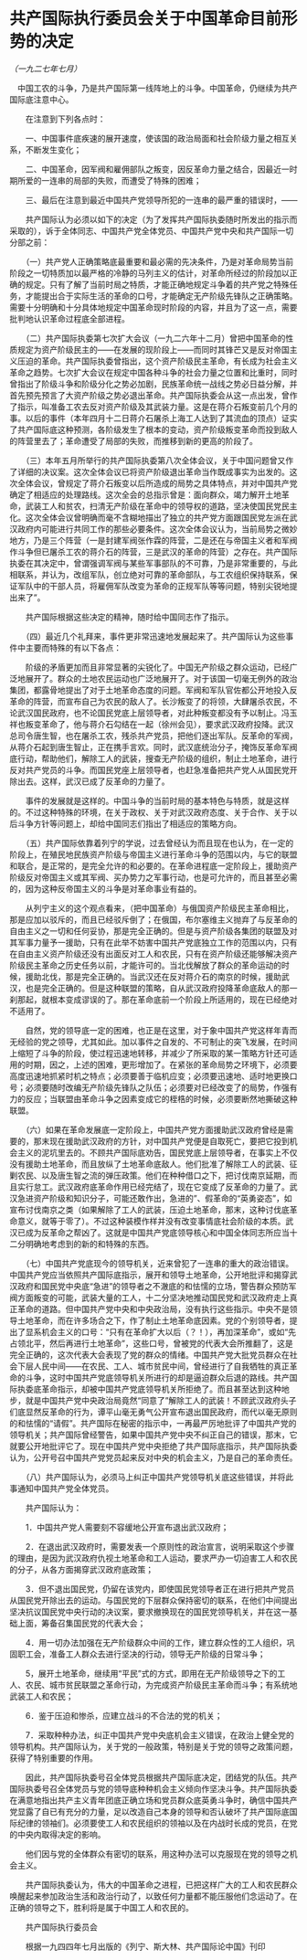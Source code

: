 # 共产国际执行委员会关于中国革命目前形势的决定

*（一九二七年七月）*

　中国工农的斗争，乃是共产国际第一线阵地上的斗争。中国革命，仍继续为共产国际底注意中心。

　　在注意到下列各点时：

　　一、中国事件底疾速的展开速度，使该国的政治局面和社会阶级力量之相互关系，不断发生变化；

　　二、中国革命，因军阀和雇佣部队之叛变，因反革命力量之结合，因最近一时期所爱的一连串的局部的失败，而遭受了特殊的困难；

　　三、最后在注意到最近中国共产党领导所犯的一连串的最严重的错误时，——

　　共产国际认为必须以如下的决定（为了发挥共产国际执委随时所发出的指示而采取的），诉于全体同志、中国共产党全体党员、中国共产党中央和共产国际一切分部之前：

　　（一）共产党人正确策略底最重要和最必需的先决条件，乃是对革命局势当前阶段之一切特质加以最严格的冷静的马列主义的估计，对革命所经过的阶段加以正确的规定。只有了解了当前时局之特质，才能正确地规定斗争着的共产党之特殊任务，才能提出合于实际生活的革命的口号，才能确定无产阶级先锋队之正确策略。需要十分明确和十分具体地规定中国革命现时阶段的内容，并且为了这一点，需要批判地认识革命过程底全部进程。

　　（二）共产国际执委第七次扩大会议（一九二六年十二月）曾把中国革命的性质规定为资产阶级民主的——在发展的现阶段上——而同时其锋芒又是反对帝国主义压迫的革命。共产国际执委曾指出，这个资产阶级民主革命，有长成为社会主义革命之趋势。七次扩大会议在规定中国各种斗争的社会力量之位置和比重时，同时曾指出了阶级斗争和阶级分化之势必加剧，民族革命统一战线之势必日益分解，并首先预先预言了大资产阶级之势必退出革命。共产国际执委会从这一点出发，曾作了指示，叫准备工农去反对资产阶级及其武装力量。这是在蒋介石叛变前几个月的事。以后的事件（本年四月十二日蒋介石屠杀上海工人达到了其流血的顶点）证实了共产国际底这种预测，各阶级发生了根本的变动，资产阶级叛变革命而投到敌人的阵营里去了；革命遭受了局部的失败，而推移到新的更高的阶段了。

　　（三）本年五月所举行的共产国际执委第八次全体会议，关于中国问题曾又作了详细的决议案。这次全体会议已将资产阶级退出革命当作既成事实为出发的。这次全体会议，曾规定了蒋介石叛变以后所造成的局势之具体特点，并对中国共产党确定了相适应的处理路线。这次全会的总指示曾是：面向群众，竭力解开土地革命，武装工人和贫农，扫清无产阶级在革命中的领导权的道路，坚决使国民党民主化。这次全体会议曾明确而毫不含糊地描出了独立的共产党方面跟国民党左派在武汉政府内可能进行共同工作的那些必要条件。这次全体会议认为，当前局势之微妙地方，乃是三个阵营（一是封建军阀张作霖的阵营，二是还在与帝国主义者和军阀作斗争但已屠杀工农的蒋介石的阵营，三是武汉的革命的阵营）之存在。共产国际执委在其决定中，曾谓强调军阀与某些军事部队的不可靠，乃是非常重要的，与此相联系，并认为，改组军队，创立绝对可靠的革命部队，与工农组织保持联系，保证军队中的干部人员，将雇佣军队改变为革命的正规军队等等问题，特别尖锐地提出来了”。

　　共产国际根据这些决定的精神，随时给中国同志作了指示。

　　（四）最近几个礼拜来，事件更非常迅速地发展起来了。共产国际认为这些事件中主要而特殊的有以下各点：

　　阶级的矛盾更加而且非常显著的尖锐化了。中国无产阶级之群众运动，已经广泛地展开了。群众的土地农民运动也广泛地展开了。对于该国一切毫无例外的政治集团，都露骨地提出了对于土地革命态度的问题。军阀和军队官佐都公开地投入反革命的阵营，而宣布自己为农民的敌人了。长沙叛变了的将领，大肆屠杀农民，不论武汉国民政府，也不论国民党底上层领导者，对此种叛变都没有予以制止。冯玉祥也叛变革命了，他与蒋介石勾结在一起（徐州会见），要求武汉政府投降。武汉总司令唐生智，也在屠杀工农，残杀共产党员，把他们逐出军队。反革命的军阀，从蒋介石起到唐生智止，正在携手言欢。同时，武汉底统治分子，掩饰反革命军阀底行动，帮助他们，解除工人的武装，搜查无产阶级的组织，制止土地革命，进行反对共产党员的斗争。而国民党座上层领导者，也赶急准备把共产党人从国民党开除出去。这样，武汉已成了反革命的力量了。

　　事件的发展就是这样的。中国斗争的当前时局的基本特色与特质，就是这样的。不过这种特殊的环境，在关于政权、关于对武汉政府态度、关于合作、关于以后斗争方针等问题上，却给中国同志们指出了相适应的策略方向。

　　（五）共产国际依靠着列宁的学说，过去曾经认为而且现在也认为，在一定的阶段上，在殖民地民族资产阶级与帝国主义进行革命斗争的范围以内，与它的联盟和联合，是正常的，是完全允许的和必要的。在革命进程底一定阶段上，援助资产阶级反对帝国主义或其军阀、买办势力之军事行动，也是可允许的，而且甚至必需的，因为这种反帝国主义的斗争是对革命事业有益的。

　　从列宁主义的这个观点看来，（把中国革命）与俄国资产阶级民主革命相比，那是应加以驳斥的，而且已经驳斥倒了；在俄国，布尔塞维主义抛弃了与反革命的自由主义之一切和任何妥协，那是完全正确的。但是与资产阶级各集团的联盟及对其军事力量予一援助，只有在此举不妨害中国共产党底独立工作的范围以内，只有在自由主义资产阶级还没有出面反对工人和农民，只有在资产阶级还能够解决资产阶级民主革命之历史任务以前，才能许可的。当北伐解放了群众的革命运动的时候，援助北伐，那是完全正确的。当武汉还在反对蒋介石的南京的时候，援助武汉，也是完全正确的。但是这种联盟的策略，自从武汉政府投降革命底敌人的那一刹那起，就根本变成谬误的了。那在革命底前一个阶段上所适用的，现在已经绝对不适用了。

　　自然，党的领导底一定的困难，也正是在这里，对于象中国共产党这样年青而无经验的党之领导，尤其如此。加以事件之自发的、不可制止的突飞发展，在时间上缩短了斗争的阶段，使过程迅速地转移，并减少了所采取的某一策略方针还可适用的时期，因之，上述的困难，更形增加了。在紧张的革命局势之环境下，必须要高度迅速地抓紧时机之特点；必须要善于临机应变；必须要迅速地、适时地更换口号；必须要随时改编无产阶级先锋队之队伍；必须要对已经改变了的局势，作强有力的反应；当联盟由革命斗争之因素变成它的桎梏的时候，必须要断然地撕破这种联盟。

　　（六）如果在革命发展底一定阶段上，中国共产党方面援助武汉政府曾经是需要的，那末现在援助武汉政府的方针，对中国共产党便是自取死亡，要把它投到机会主义的泥坑里去的。不顾共产国际底劝告，国民党底上层领导者，在事实上不仅没有援助土地革命，而且放纵了土地革命底敌人。他们批准了解除工人的武装、征剿农民、以及唐生智之流的弹压政策。他们在种种借口之下，把讨伐南京延期，而且实行怠工。武汉政府底革命作用已经完结了，现在它变成了反革命的力量了。武汉急进资产阶级和知识分子，可能还敢作出，急进的”、假革命的“英勇姿态”，如宣布讨伐南京之类（如果解除了工人的武装，压迫土地革命，那末，这种讨伐底革命意义，就等于零了）。不过这种装模作样并没有改变事情底社会阶级的本质。武汉已成为反革命之帮凶了。这就是中国共产党底领导核心和中国全体同志所应当十二分明确地考虑到的新的和特殊的东西。

　　（七）中国共产党底现今的领导机关，近来曾犯了一连串的重大的政治错误。中国共产党应当依照共产国际底指示，展开和领导土地革命，公开地批评和揭穿武汉政府和国民党中央底“急进”的领导者之不澈底的和怯懦的立场，警告群众预防军阀方面叛变的可能，武装大量的工人，十二分坚决地推动国民党和武汉政府走上真正革命的道路。但中国共产党中央和中央政治局，没有执行这些指示。中央不是领导土地革命，而在许多场合之下，作了制止土地革命底因素。党的个别领导者，提出了显系机会主义的口号：“只有在革命扩大以后（？！），再加深革命”，或如“先占领北平，然后再进行土地革命”，这些口号，曾被党的代表大会所推翻了，这是完全正确的，这次代表大会表现了党的群众的情绪。中国共产党大批党员群众在社会下层人民中间——在农民、工人、城市贫民中间，曾经进行了自我牺牲的真正革命的斗争，这时中国共产党底领导机关所进行的却是逼迫群众后退的路线。共产国际执委底革命指示，却被中国共产党底领导机关所拒绝了。而且甚至达到这种地步，就是中国共产党中央政治局竟然“同意了”解除工人的武装！不顾武汉政府头子们底显然反革命的行为，谭平山毫无勇气公开宣布退出国民政府，而代以毫无原则的和怯懦的“请假”。共产国际在秘密的指示中，一再最严厉地批评了中国共产党的领导机关；共产国际曾经警告，如果中国共产党中央不纠正自己的错误，那末，它就要公开地批评它了。现在中国共产党中央拒绝了共产国际底指示，共产国际执委认为，公开号召中国共产党党员起来反对中央的机会主义，乃是自己的革命责任。

　　（八）共产国际认为，必须马上纠正中国共产党领导机关底这些错误，并将此事通知中国共产党全体党员。

　　共产国际认为：

　　1．中国共产党人需要刻不容缓地公开宣布退出武汉政府；

　　2．在退出武汉政府时，需要发表一个原则性的政治宣言，说明采取这个步骤的理由，是因为武汉政府仇视土地革命和工人运动，要求严办一切迫害工人和农民的分子，从各方面揭穿武汉政府底政策；

　　3．但不退出国民党，仍留在该党内，即使国民党领导者正在进行把共产党员从国民党开除出去的运动。与国民党的下层群众保持密切的联系，在他们中间提出坚决抗议国民党中央行动的决议案，要求撤换现在的国民党领导机关，并在这一基础上面，筹备召集国民党的代表大会；

　　4．用一切办法加强在无产阶级群众中间的工作，建立群众性的工人组织，巩固职工会，准备工人群众去进行坚决的行动，领导无产阶级的日常斗争；

　　5，展开土地革命，继续用“平民”式的方式，即用在无产阶级领导之下的工人、农民、城市贫民联盟之革命行动，为完成资产阶级民主革命而斗争；有系统地武装工人和农民；

　　6．鉴于压迫和惨杀，应建立战斗的不合法的党的机关；

　　7．采取种种办法，纠正中国共产党中央底机会主义错误，在政治上健全党的领导机构。共产国际认为，关于党的一般政策，特别是关于党的领导之政策问题，获得了特别重要的作用。

　　因此，共产国际执委号召全体党员根据共产国际底决定，团结党的队伍。共产国际执委号召全体党员与党的领导底种种机会主义倾向作坚决斗争。共产国际执委在满意地指出共产主义青年团底正确立场和党员群众底英勇斗争时，确信中国共产党显露了自已有充分的力量，足以改造自己本身的领导和否认破坏了共产国际底国际纪律的领袖们。必须要使工人和农民组织的领袖以及在内战时长成的党员，在党的中央内取得决定的影响。

　　他们因与党的全体群众有密切的联系，用这种办法可以克服现在党的领导之机会主义。

　　共产国际执委认为，伟大的中国革命之进程，已把这样广大的工人和农民群众唤醒起来参加政治生活和政治行动了，以致任何力量都不能压服他们念运动了。在正确的领导之下，胜利将是属于中国工人和农民的。

　　共产国际执行委员会

　　根据一九四四年七月出版的《列宁、斯大林、共产国际论中国》刊印

